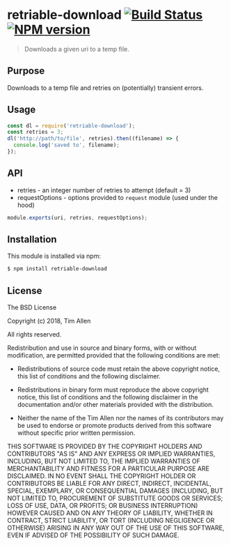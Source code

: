 # retriable-download [![Build Status](https://travis-ci.org/noblesamurai/retriable-download.svg?branch=master)](http://travis-ci.org/noblesamurai/retriable-download) [![NPM version](https://badge-me.herokuapp.com/api/npm/retriable-download.png)](http://badges.enytc.com/for/npm/retriable-download)

> Downloads a given uri to a temp file.

## Purpose
Downloads to a temp file and retries on (potentially) transient errors.
## Usage

```js
const dl = require('retriable-download');
const retries = 3;
dl('http://path/to/file', retries).then((filename) => {
  console.log('saved to', filename);
});
```

## API

- retries - an integer number of retries to attempt (default = 3)
- requestOptions - options provided to `request` module (used under the hood)
```js
module.exports(uri, retries, requestOptions);
```

## Installation

This module is installed via npm:

``` bash
$ npm install retriable-download
```
## License

The BSD License

Copyright (c) 2018, Tim Allen

All rights reserved.

Redistribution and use in source and binary forms, with or without modification,
are permitted provided that the following conditions are met:

* Redistributions of source code must retain the above copyright notice, this
  list of conditions and the following disclaimer.

* Redistributions in binary form must reproduce the above copyright notice, this
  list of conditions and the following disclaimer in the documentation and/or
  other materials provided with the distribution.

* Neither the name of the Tim Allen nor the names of its
  contributors may be used to endorse or promote products derived from
  this software without specific prior written permission.

THIS SOFTWARE IS PROVIDED BY THE COPYRIGHT HOLDERS AND CONTRIBUTORS "AS IS" AND
ANY EXPRESS OR IMPLIED WARRANTIES, INCLUDING, BUT NOT LIMITED TO, THE IMPLIED
WARRANTIES OF MERCHANTABILITY AND FITNESS FOR A PARTICULAR PURPOSE ARE
DISCLAIMED. IN NO EVENT SHALL THE COPYRIGHT HOLDER OR CONTRIBUTORS BE LIABLE FOR
ANY DIRECT, INDIRECT, INCIDENTAL, SPECIAL, EXEMPLARY, OR CONSEQUENTIAL DAMAGES
(INCLUDING, BUT NOT LIMITED TO, PROCUREMENT OF SUBSTITUTE GOODS OR SERVICES;
LOSS OF USE, DATA, OR PROFITS; OR BUSINESS INTERRUPTION) HOWEVER CAUSED AND ON
ANY THEORY OF LIABILITY, WHETHER IN CONTRACT, STRICT LIABILITY, OR TORT
(INCLUDING NEGLIGENCE OR OTHERWISE) ARISING IN ANY WAY OUT OF THE USE OF THIS
SOFTWARE, EVEN IF ADVISED OF THE POSSIBILITY OF SUCH DAMAGE.

